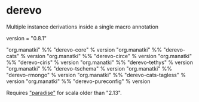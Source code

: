 # derevo
Multiple instance derivations inside a single macro annotation

version = "0.8.1"

"org.manatki" %% "derevo-core" % version
"org.manatki" %% "derevo-cats" % version
"org.manatki" %% "derevo-circe" % version
"org.manatki" %% "derevo-ciris" % version
"org.manatki" %% "derevo-tethys" % version
"org.manatki" %% "derevo-tschema" % version
"org.manatki" %% "derevo-rmongo" % version
"org.manatki" %% "derevo-cats-tagless" % version
"org.manatki" %% "derevo-pureconfig" % version

Requires ["paradise"](https://github.com/scalamacros/paradise) for scala older than "2.13".